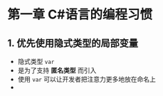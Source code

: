 # 第一章 C\#语言的编程习惯



## 1. 优先使用隐式类型的局部变量

- 隐式类型 `var`
- 是为了支持 **匿名类型** 而引入
- 使用 `var` 可以让开发者把注意力更多地放在命名上
- 









